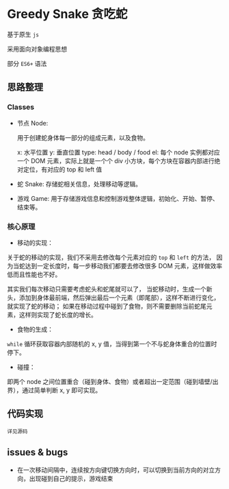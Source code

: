 # Greedy Snake 贪吃蛇

基于原生 `js`

采用面向对象编程思想

部分 `ES6+` 语法

## 思路整理
### Classes
  - 节点 Node:

    用于创建蛇身体每一部分的组成元素，以及食物。

    x: 水平位置
    y: 垂直位置
    type: head / body / food
    el: 每个 node 实例都对应一个 DOM 元素，实际上就是一个个 div 小方块，每个方块在容器内部进行绝对定位，有对应的 top 和 left 值

  - 蛇 Snake:
    存储蛇相关信息，处理移动等逻辑。

  - 游戏 Game:
    用于存储游戏信息和控制游戏整体逻辑，初始化、开始、暂停、结束等。

### 核心原理

  - 移动的实现：
    
  关于蛇的移动的实现，我们不采用去修改每个元素对应的 `top` 和 `left` 的方法，
  因为当蛇达到一定长度时，每一步移动我们都要去修改很多 DOM 元素，这样做效率低而且性能也不好。

  其实我们每次移动只需要考虑蛇头和蛇尾就可以了，
  当蛇移动时，生成一个新头，添加到身体最前端，然后弹出最后一个元素（即尾部），这样不断进行变化，就实现了蛇的移动；
  如果在移动过程中碰到了食物，则不需要删除当前蛇尾元素，这样则实现了蛇长度的增长。

  - 食物的生成：

  `while` 循环获取容器内部随机的 x, y 值，当得到第一个不与蛇身体重合的位置时停下。

  - 碰撞：
    
  即两个 node 之间位置重合（碰到身体、食物）或者超出一定范围（碰到墙壁/出界），通过简单判断 x, y 即可实现。
## 代码实现

    详见源码

## issues & bugs

- 在一次移动间隔中，连续按方向键切换方向时，可以切换到当前方向的对立方向，出现碰到自己的提示，游戏结束
